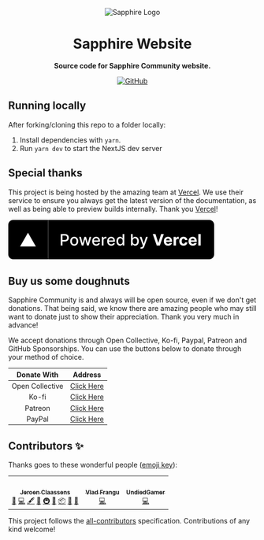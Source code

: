 <div align="center">

![Sapphire Logo](https://cdn.skyra.pw/gh-assets/sapphire-banner.png)

# Sapphire Website

**Source code for Sapphire Community website.**

[![GitHub](https://img.shields.io/github/license/sapphiredev/website)](https://github.com/sapphiredev/website/blob/main/LICENSE.md)

</div>

## Running locally

After forking/cloning this repo to a folder locally:

1. Install dependencies with `yarn`.
2. Run `yarn dev` to start the NextJS dev server

## Special thanks

This project is being hosted by the amazing team at [Vercel]. We use their service to ensure you always get the latest
version of the documentation, as well as being able to preview builds internally. Thank you [Vercel]!

[![Vercel](./static/img/powered-by-vercel.svg)][vercel]

## Buy us some doughnuts

Sapphire Community is and always will be open source, even if we don't get donations. That being said, we know there are
amazing people who may still want to donate just to show their appreciation. Thank you very much in advance!

We accept donations through Open Collective, Ko-fi, Paypal, Patreon and GitHub Sponsorships. You can use the buttons
below to donate through your method of choice.

|   Donate With   |                       Address                       |
| :-------------: | :-------------------------------------------------: |
| Open Collective | [Click Here](https://sapphirejs.dev/opencollective) |
|      Ko-fi      |      [Click Here](https://sapphirejs.dev/kofi)      |
|     Patreon     |    [Click Here](https://sapphirejs.dev/patreon)     |
|     PayPal      |     [Click Here](https://sapphirejs.dev/paypal)     |

## Contributors ✨

Thanks goes to these wonderful people ([emoji key](https://allcontributors.org/docs/en/emoji-key)):

<!-- ALL-CONTRIBUTORS-LIST:START - Do not remove or modify this section -->
<!-- prettier-ignore-start -->
<!-- markdownlint-disable -->
<table>
  <tr>
    <td align="center"><a href="https://favware.tech/"><img src="https://avatars3.githubusercontent.com/u/4019718?v=4?s=100" width="100px;" alt=""/><br /><sub><b>Jeroen Claassens</b></sub></a><br /><a href="https://github.com/sapphiredev/website/issues?q=author%3AFavna" title="Bug reports">🐛</a> <a href="https://github.com/sapphiredev/website/commits?author=Favna" title="Code">💻</a> <a href="#content-Favna" title="Content">🖋</a> <a href="#design-Favna" title="Design">🎨</a> <a href="#infra-Favna" title="Infrastructure (Hosting, Build-Tools, etc)">🚇</a> <a href="#maintenance-Favna" title="Maintenance">🚧</a> <a href="#platform-Favna" title="Packaging/porting to new platform">📦</a> <a href="#projectManagement-Favna" title="Project Management">📆</a> <a href="https://github.com/sapphiredev/website/pulls?q=is%3Apr+reviewed-by%3AFavna" title="Reviewed Pull Requests">👀</a></td>
    <td align="center"><a href="https://github.com/vladfrangu"><img src="https://avatars.githubusercontent.com/u/17960496?v=4?s=100" width="100px;" alt=""/><br /><sub><b>Vlad Frangu</b></sub></a><br /><a href="https://github.com/sapphiredev/website/commits?author=vladfrangu" title="Code">💻</a></td>
    <td align="center"><a href="https://github.com/UndiedGamer"><img src="https://avatars.githubusercontent.com/u/84702365?v=4?s=100" width="100px;" alt=""/><br /><sub><b>UndiedGamer</b></sub></a><br /><a href="https://github.com/sapphiredev/website/commits?author=UndiedGamer" title="Code">💻</a></td>
  </tr>
</table>

<!-- markdownlint-restore -->
<!-- prettier-ignore-end -->

<!-- ALL-CONTRIBUTORS-LIST:END -->

This project follows the [all-contributors](https://github.com/all-contributors/all-contributors) specification.
Contributions of any kind welcome!

[vercel]: https://vercel.com?utm_source=sapphiredev&utm_campaign=oss
